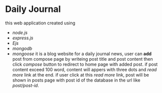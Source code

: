 # Daily Journal
this web application created using 
* _node.js_
* _express.js_
* _Ejs_
* _mongodb_
* _mongoose_
it is a blog website for a daily journal news, user can **add** post from compose
page by writeing post title and post content then click _compose_ button to redirect to home page 
with added post. if post content exceed 100 word, content will appers with three dots and _read more_ link at the end.
if user click at this _read more_ link, post will be shown in posts page with post id of the database in the url like _post/post-id_.

